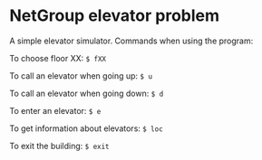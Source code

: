 # NetGroup elevator problem

A simple elevator simulator.
Commands when using the program:

To choose floor XX:
`$ fXX`

To call an elevator when going up:
`$ u`

To call an elevator when going down:
`$ d`

To enter an elevator:
`$ e`

To get information about elevators:
`$ loc`

To exit the building:
`$ exit`